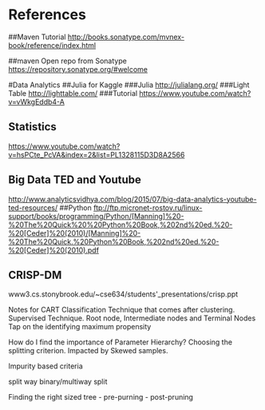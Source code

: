 # References


##Maven Tutorial
http://books.sonatype.com/mvnex-book/reference/index.html

##maven Open repo from Sonatype
https://repository.sonatype.org/#welcome

#Data Analytics
##Julia for Kaggle
###Julia
http://julialang.org/
###Light Table
http://lighttable.com/
###Tutorial
https://www.youtube.com/watch?v=vWkgEddb4-A
## Statistics
https://www.youtube.com/watch?v=hsPCte_PcVA&index=2&list=PL1328115D3D8A2566
## Big Data TED and Youtube
http://www.analyticsvidhya.com/blog/2015/07/big-data-analytics-youtube-ted-resources/
##Python
ftp://ftp.micronet-rostov.ru/linux-support/books/programming/Python/[Manning]%20-%20The%20Quick%20%20Python%20Book,%202nd%20ed.%20-%20[Ceder]%20(2010)/[Manning]%20-%20The%20Quick.%20Python%20Book,%202nd%20ed.%20-%20[Ceder]%20(2010).pdf


## CRISP-DM
www3.cs.stonybrook.edu/~cse634/students'_presentations/crisp.ppt


Notes for CART
Classification Technique that comes after clustering. 
Supervised Technique.
Root node, Intermediate nodes and Terminal Nodes
Tap on the identifying maximum propensity

How do I find the importance of Parameter Hierarchy? Choosing the splitting criterion. Impacted by Skewed samples.

Impurity based criteria

split way
	binary/multiway split

Finding the right sized tree
	- pre-purning
	- post-pruning
